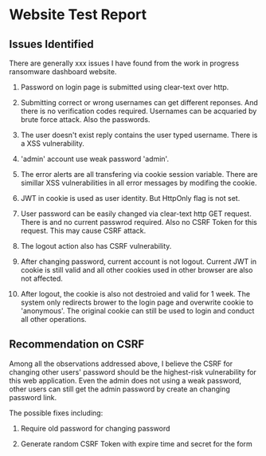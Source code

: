 # Website Test Report

## Issues Identified

There are generally xxx issues I have found from the work in progress ransomware dashboard website.

1. Password on login page is submitted using clear-text over http.

2. Submitting correct or wrong usernames can get different reponses. And there is no verification codes required. Usernames can be acquaried by brute force attack. Also the passwords.

3. The user doesn't exist reply contains the user typed username. There is a XSS vulnerability.

4. 'admin' account use weak password 'admin'.

5. The error alerts are all transfering via cookie session variable. There are simillar XSS vulnerabilities in all error messages by modifing the cookie.

6. JWT in cookie is used as user identity. But HttpOnly flag is not set. 

7. User password can be easily changed via clear-text http GET request. There is and no current passwrod required. Also no CSRF Token for this request. This may cause CSRF attack.

8. The logout action also has CSRF vulnerability.

9. After changing password, current account is not logout. Current JWT in cookie is still valid and all other cookies used in other browser are also not affected.

10. After logout, the cookie is also not destroied and valid for 1 week. The system only redirects brower to the login page and overwrite cookie to 'anonymous'. The original cookie can still be used to login and conduct all other operations.

## Recommendation on CSRF

Among all the observations addressed above, I believe the CSRF for changing other users' password should be the highest-risk vulnerability for this web application. Even the admin does not using a weak password, other users can still get the admin password by create an changing password link.

The possible fixes including:

1. Require old password for changing password

2. Generate random CSRF Token with expire time and secret for the form

 

